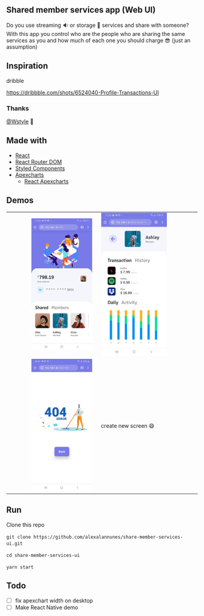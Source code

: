 ## Shared member services app (Web UI)

Do you use streaming :sound: or storage :open_file_folder: services and share with someone? With this app you control who are the people who are sharing the same services as you and how much of each one you should charge :sunglasses: (just an assumption)

## Inspiration

dribble

https://dribbble.com/shots/6524040-Profile-Transactions-UI

### Thanks
[@Wstyle](https://dribbble.com/Wstyle) :handshake:


## Made with
* [React](https://dribbble.com/shots/6524040-Profile-Transactions-UI)
* [React Router DOM](https://reacttraining.com/react-router/web/guides/quick-start)
* [Styled Components](https://styled-components.com/)
* [Apexcharts](https://apexcharts.com/)
  * [React Apexcharts](https://apexcharts.com/react-chart-demos/)




## Demos
| | |
|--:|--|
| <img style="margin-right: 10px" src="./.github/home.jpeg" width="70%" />| <img style="margin-right: 10px" src="./.github/member-details.jpeg" width="70%" /> |
| <img style="margin-right: 10px" src="./.github/404.jpeg" width="70%" /> | create new screen :smile: |


## Run

Clone this repo

`git clone https://github.com/alexalannunes/share-member-services-ui.git`

`cd share-member-services-ui`

`yarn start`


## Todo
- [ ] fix apexchart width on desktop
- [ ] Make React Native demo